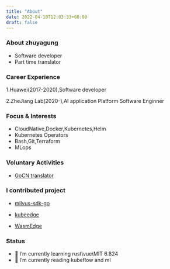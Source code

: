 ```yaml
---
title: "About"
date: 2022-04-10T12:03:33+08:00
draft: false
---
```


### About zhuyagung

- Software developer
- Part time translator



### Career Experience

1.Huawei(2017-2020),Software developer

2.ZheJiang Lab(2020-),AI application Platform Software Enginner



### Focus & Interests

- CloudNative,Docker,Kubernetes,Helm
- Kubernetes Operators
- Bash,Git,Terraform
- MLops



### Voluntary Activities

- [GoCN  translator](https://github.com/gocn/translator)



### I contributed project 

- [milvus-sdk-go](https://github.com/milvus-io/milvus-sdk-go)

- [kubeedge](https://github.com/kubeedge/kubeedge)
- [WasmEdge](https://github.com/WasmEdge/WasmEdge)



### Status

- 🌱 I’m currently learning rust\vue\MIT 6.824
-  🌱 I’m currently reading kubeflow and ml

